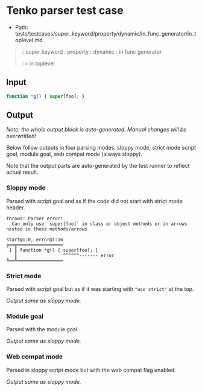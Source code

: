 # Tenko parser test case

- Path: tests/testcases/super_keyword/property/dynamic/in_func_generator/in_toplevel.md

> :: super keyword : property : dynamic : in func generator
>
> ::> in toplevel

## Input


`````js
function *g() { super[foo]; }
`````

## Output

_Note: the whole output block is auto-generated. Manual changes will be overwritten!_

Below follow outputs in four parsing modes: sloppy mode, strict mode script goal, module goal, web compat mode (always sloppy).

Note that the output parts are auto-generated by the test runner to reflect actual result.

### Sloppy mode

Parsed with script goal and as if the code did not start with strict mode header.

`````
throws: Parser error!
  Can only use `super[foo]` in class or object methods or in arrows nested in those methods/arrows

start@1:0, error@1:16
╔══╦═════════════════
 1 ║ function *g() { super[foo]; }
   ║                 ^^^^^^------- error
╚══╩═════════════════

`````

### Strict mode

Parsed with script goal but as if it was starting with `"use strict"` at the top.

_Output same as sloppy mode._

### Module goal

Parsed with the module goal.

_Output same as sloppy mode._

### Web compat mode

Parsed in sloppy script mode but with the web compat flag enabled.

_Output same as sloppy mode._
